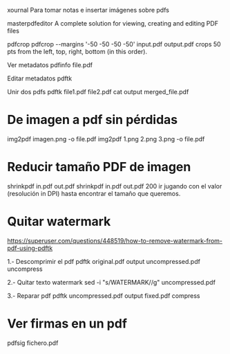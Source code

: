 xournal
Para tomar notas e insertar imágenes sobre pdfs

masterpdfeditor
A complete solution for viewing, creating and editing PDF files

pdfcrop
pdfcrop --margins '-50 -50 -50 -50' input.pdf output.pdf
crops 50 pts from the left, top, right, bottom (in this order).

Ver metadatos
pdfinfo file.pdf

Editar metadatos
pdftk

Unir dos pdfs
pdftk file1.pdf file2.pdf cat output merged_file.pdf

# De imagen a pdf sin pérdidas

img2pdf imagen.png -o file.pdf
img2pdf 1.png 2.png 3.png -o file.pdf

# Reducir tamaño PDF de imagen

shrinkpdf in.pdf out.pdf
shrinkpdf in.pdf out.pdf 200
  ir jugando con el valor (resolución in DPI) hasta encontrar el tamaño que queremos.

# Quitar watermark
<https://superuser.com/questions/448519/how-to-remove-watermark-from-pdf-using-pdftk>

1.- Descomprimir el pdf
pdftk original.pdf output uncompressed.pdf uncompress

2.- Quitar texto watermark
sed -i "s/WATERMARK//g" uncompressed.pdf

3.- Reparar pdf
pdftk uncompressed.pdf output fixed.pdf compress

# Ver firmas en un pdf

pdfsig fichero.pdf
